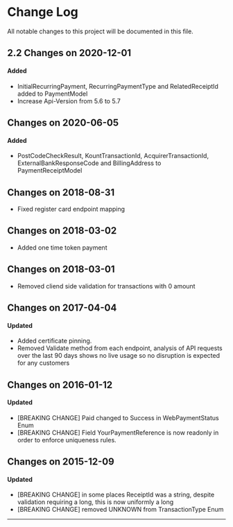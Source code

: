 # Change Log
All notable changes to this project will be documented in this file.

## 2.2 Changes on 2020-12-01
#### Added
- InitialRecurringPayment, RecurringPaymentType and RelatedReceiptId added to PaymentModel
- Increase Api-Version from 5.6 to 5.7

## Changes on 2020-06-05
#### Added
- PostCodeCheckResult, KountTransactionId, AcquirerTransactionId, ExternalBankResponseCode and BillingAddress to PaymentReceiptModel

## Changes on 2018-08-31
- Fixed register card endpoint mapping

## Changes on 2018-03-02
- Added one time token payment

## Changes on 2018-03-01
- Removed cliend side validation for transactions with 0 amount

## Changes on 2017-04-04

#### Updated
- Added certificate pinning.
- Removed Validate method from each endpoint, analysis of API requests over the last 90 days shows no live usage so no disruption is expected for any customers

## Changes on 2016-01-12

#### Updated
- [BREAKING CHANGE] Paid changed to Success in WebPaymentStatus Enum
- [BREAKING CHANGE] Field YourPaymentReference is now readonly in order to enforce uniqueness rules.

## Changes on 2015-12-09

#### Updated
- [BREAKING CHANGE] in some places ReceiptId was a string, despite validation requiring a long, this is now uniformly a long
- [BREAKING CHANGE] removed UNKNOWN from TransactionType Enum

---
